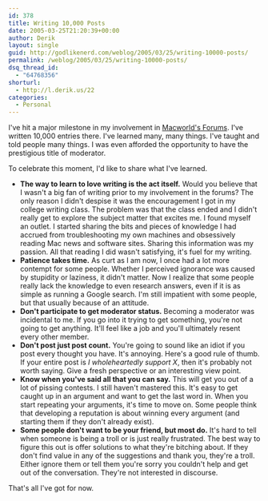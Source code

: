 ```yaml
---
id: 378
title: Writing 10,000 Posts
date: 2005-03-25T21:20:39+00:00
author: Derik
layout: single
guid: http://godlikenerd.com/weblog/2005/03/25/writing-10000-posts/
permalink: /weblog/2005/03/25/writing-10000-posts/
dsq_thread_id:
  - "64768356"
shorturl:
  - http://l.derik.us/22
categories:
  - Personal
---
```

I've hit a major milestone in my involvement in [Macworld's Forums](http://www.macworld.com/forums/). I've written 10,000 entries there. I've learned many, many things. I've taught and told people many things. I was even afforded the opportunity to have the prestigious title of moderator.

To celebrate this moment, I'd like to share what I've learned.

  * **The way to learn to love writing is the act itself.** Would you believe that I wasn't a big fan of writing prior to my involvement in the forums? The only reason I didn't despise it was the encouragement I got in my college writing class. The problem was that the class ended and I didn't really get to explore the subject matter that excites me. I found myself an outlet. I started sharing the bits and pieces of knowledge I had accrued from troubleshooting my own machines and obsessively reading Mac news and software sites. Sharing this information was my passion. All that reading I did wasn't satisfying, it's fuel for my writing.
  * **Patience takes time.** As curt as I am now, I once had a lot more contempt for some people. Whether I perceived ignorance was caused by stupidity or laziness, it didn't matter. Now I realize that some people really lack the knowledge to even research answers, even if it is as simple as running a Google search. I'm still impatient with some people, but that usually because of an attitude.
  * **Don't participate to get moderator status.** Becoming a moderator was incidental to me. If you go into it trying to get something, you're not going to get anything. It'll feel like a job and you'll ultimately resent every other member.
  * **Don't post just post count.** You're going to sound like an idiot if you post every thought you have. It's annoying. Here's a good rule of thumb. If your entire post is _I wholeheartedly support X_, then it's probably not worth saying. Give a fresh perspective or an interesting view point.
  * **Know when you've said all that you can say.** This will get you out of a lot of pissing contests. I still haven't mastered this. It's easy to get caught up in an argument and want to get the last word in. When you start repeating your arguments, it's time to move on. Some people think that developing a reputation is about winning every argument (and starting them if they don't already exist).
  * **Some people don't want to be your friend, but most do.** It's hard to tell when someone is being a troll or is just really frustrated. The best way to figure this out is offer solutions to what they're bitching about. If they don't find value in any of the suggestions and thank you, they're a troll. Either ignore them or tell them you're sorry you couldn't help and get out of the conversation. They're not interested in discourse.

That's all I've got for now.
